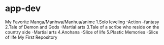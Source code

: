 # app-dev
My Favorite Manga/Manhwa/Manhua/anime
1.Solo leveling
  -Action
  -fantasy
2.Tale of Demon and Gods
  -Martial arts
3.Tale of a scribe who reside on the country side
  -Martial arts
4.Anohana
  -Slice of life
5.Plastic Memories
  -Slice of life
My First Repository


